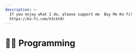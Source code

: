 ```yaml
---
description: >-
  If you enjoy what I do, please support me  Buy Me Ko-fi!
  https://ko-fi.com/h3ckt0r
---
```


# 👨‍💻 Programming

